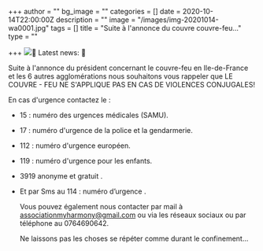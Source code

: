 +++
author = ""
bg_image = ""
categories = []
date = 2020-10-14T22:00:00Z
description = ""
image = "/images/img-20201014-wa0001.jpg"
tags = []
title = "Suite à l'annonce du couvre couvre-feu..."
type = ""

+++
![](/images/img-20201014-wa0002.jpg)📣 Latest news: 📢

Suite à l'annonce du président concernant le couvre-feu en Ile-de-France et les 6 autres agglomérations nous souhaitons vous rappeler que LE COUVRE - FEU NE S'APPLIQUE PAS EN CAS DE VIOLENCES CONJUGALES!

En cas d'urgence contactez le :

* 15 : numéro des urgences médicales (SAMU).
* 17 : numéro d'urgence de la police et la gendarmerie.
* 112 : numéro d'urgence européen.
* 119 : numéro d'urgence pour les enfants.
* 3919 anonyme et gratuit .
* Et par Sms au 114 : numéro d’urgence .

  Vous pouvez également nous contacter par mail à associationmyharmony@gmail.com ou via les réseaux sociaux ou par téléphone au 0764690642.

  Ne laissons pas les choses se répéter comme durant le confinement...